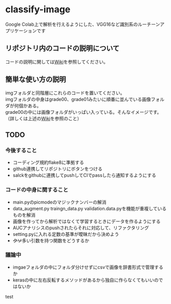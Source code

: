 # classify-image
Google Colab上で解析を行えるようにした、VGG16など識別系のルーチーンアプリケーションです

## リポジトリ内のコードの説明について
コードの説明に関しては[Wiki](https://github.com/hiroki-mas-med/classify-image/wiki)を参照してください。

## 簡単な使い方の説明
imgフォルダと同階層にこれらのコードを置いてください。  
imgフォルダの中身はgrade00、grade01みたいに順番に並んでいる画像フォルダが何個かある。  
grade00の中には画像フォルダがいっぱい入っている。そんなイメージです。  
（詳しくは上述の[Wiki](https://github.com/hiroki-mas-med/classify-image/wiki)を参照のこと）

## TODO

### 今後すること
- コーディング規約flake8に準拠する
- github連携してリポジトリにボタンをつける
- salckをgithubに連携してpushしてCIでpassしたら通知するようにする

### コードの中身に関すること
- main.pyのpicmodeのマジックナンバーの解消
- data_augment.py traingn_data.py validation.data.pyを機能が重複しているものを解消
- 画像を作ってから解析ではなくて学習するときにデータを作るようにする
- AUCアナリシスのpushされたらそれに対応して、リファクタリング
- setting.pyに入れる定数の基準が曖昧だから決めよう
- ~~クソ~~多い引数を持つ関数をどうするか

### 議論中
- imgaeフォルダの中にフォルダ分けせずにcsvで画像を辞書形式で管理するか
- kerasの中に左右反転するメソッドがあるから独自に作らなくてもいいのではないか

test
